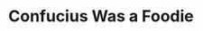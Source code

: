 ---
layout: post
title: "Confucius Was a Foodie"
description: "In the Name of Confucius takes a look at the controversial Chinese government funded “Confucius Institute” programs available at academic institutions around the world. WordPress CMS modified modified _tk starter theme."
image-thumb: "foodie.png"
image-featured: "foodie-full.png"
link: "www.confuciuswasafoodie.com"
alt: "Screenshot for {{ page.title }}"
tags: [all, web]
technology: [WordPress, _tk-starter-theme, Sass, Grunt.js]
role: [Web Development , Deployment]
---